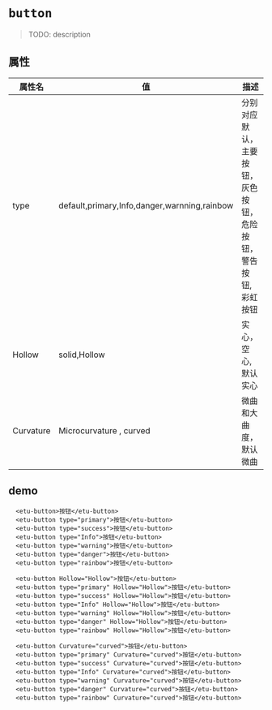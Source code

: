 # `button`

> TODO: description

## 属性

| 属性名       | 值                                            | 描述                              |
|-----------|----------------------------------------------|---------------------------------|
| type      | default,primary,Info,danger,warnning,rainbow | 分别对应默认，主要按钮，灰色按钮，危险按钮，警告按钮,彩虹按钮 |
| Hollow    | solid,Hollow                                 | 实心，空心, 默认实心                     |
| Curvature | Microcurvature , curved                      | 微曲和大曲度，默认微曲                     |

## demo
```
  <etu-button>按钮</etu-button>
  <etu-button type="primary">按钮</etu-button>
  <etu-button type="success">按钮</etu-button>
  <etu-button type="Info">按钮</etu-button>
  <etu-button type="warning">按钮</etu-button>
  <etu-button type="danger">按钮</etu-button>
  <etu-button type="rainbow">按钮</etu-button>

  <etu-button Hollow="Hollow">按钮</etu-button>
  <etu-button type="primary" Hollow="Hollow">按钮</etu-button>
  <etu-button type="success" Hollow="Hollow">按钮</etu-button>
  <etu-button type="Info" Hollow="Hollow">按钮</etu-button>
  <etu-button type="warning" Hollow="Hollow">按钮</etu-button>
  <etu-button type="danger" Hollow="Hollow">按钮</etu-button>
  <etu-button type="rainbow" Hollow="Hollow">按钮</etu-button>

  <etu-button Curvature="curved">按钮</etu-button>
  <etu-button type="primary" Curvature="curved">按钮</etu-button>
  <etu-button type="success" Curvature="curved">按钮</etu-button>
  <etu-button type="Info" Curvature="curved">按钮</etu-button>
  <etu-button type="warning" Curvature="curved">按钮</etu-button>
  <etu-button type="danger" Curvature="curved">按钮</etu-button>
  <etu-button type="rainbow" Curvature="curved">按钮</etu-button>
  
```
